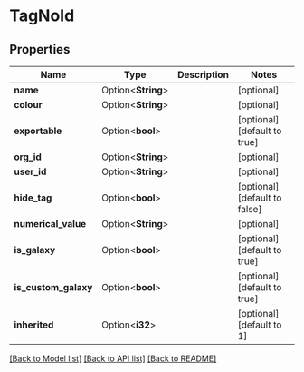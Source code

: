# TagNoId

## Properties

Name | Type | Description | Notes
------------ | ------------- | ------------- | -------------
**name** | Option<**String**> |  | [optional]
**colour** | Option<**String**> |  | [optional]
**exportable** | Option<**bool**> |  | [optional][default to true]
**org_id** | Option<**String**> |  | [optional]
**user_id** | Option<**String**> |  | [optional]
**hide_tag** | Option<**bool**> |  | [optional][default to false]
**numerical_value** | Option<**String**> |  | [optional]
**is_galaxy** | Option<**bool**> |  | [optional][default to true]
**is_custom_galaxy** | Option<**bool**> |  | [optional][default to true]
**inherited** | Option<**i32**> |  | [optional][default to 1]

[[Back to Model list]](../README.md#documentation-for-models) [[Back to API list]](../README.md#documentation-for-api-endpoints) [[Back to README]](../README.md)


